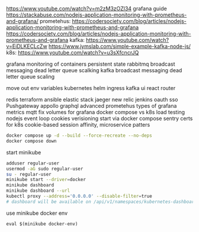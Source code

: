 https://www.youtube.com/watch?v=m2zM3zOZl34
grafana guide https://stackabuse.com/nodejs-application-monitoring-with-prometheus-and-grafana/
prometehus: https://codersociety.com/blog/articles/nodejs-application-monitoring-with-prometheus-and-grafana
https://codersociety.com/blog/articles/nodejs-application-monitoring-with-prometheus-and-grafana
kafka: https://www.youtube.com/watch?v=EiDLKECLcZw https://www.jymslab.com/simple-example-kafka-node-js/
k8s: https://www.youtube.com/watch?v=u3sXfcncrJQ

grafana monitoring of containers
persistent state
rabbitmq
    broadcast messaging
    dead letter queue
    scalking
kafka
    broadcast messaging
    dead letter queue
    scaling

move out env variables
kubernetes
helm
ingress
kafka ui
react router

redis
terraform
ansible
elastic stack
jaeger
new relic
jenkins
oauth
sso
Pushgateway
appollo graphql
advanced prometehus
types of grafana metrics
mqtt
fix volumes for grafana
docker compose vs k8s
load testing
nodejs event loop
cookies
verisioning
start via docker compose
sentry
certs for k8s
cookie-based session affinity,
microservice patters

```bash
docker compose up -d --build --force-recreate --no-deps
docker compose down
```

start minikube

```bash
adduser regular-user
usermod -aG sudo regular-user
su - regular-user
minikube start --driver=docker
minikube dashboard
minikube dashboard --url
kubectl proxy --address='0.0.0.0' --disable-filter=true
# dashboard will be available on /api/v1/namespaces/kubernetes-dashboard/services/http:kubernetes-dashboard:/proxy
```

use minikube docker env

```
eval $(minikube docker-env)
```